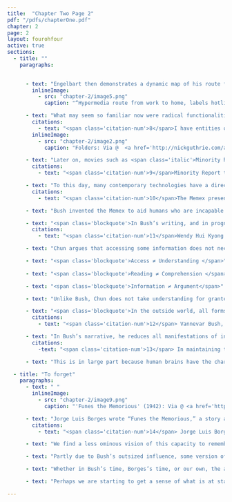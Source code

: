 ```yaml
---
title:  "Chapter Two Page 2"
pdf: "/pdfs/chapterOne.pdf"
chapter: 2
page: 2
layout: fourohfour
active: true
sections:
  - title: ""
    paragraphs:
       

      - text: "Engelbart then demonstrates a dynamic map of his route from work to home with  various stops he needs to make, including the grocery store and library. When he points at the library with his mouse, it links to information about books that are overdue. And when he points at the drugstore, it links to items to pick up there. Prior to Engelbart, there wasn’t this sense in the mainstream imagination of the screen as a space with an X-Y axis that one could navigate as if it were a real map."
        inlineImage:
          - src: "chapter-2/image5.png"
            caption: "“Hypermedia route from work to home, labels hotlinked”: Via @ <a href='http://www.dougengelbart.org/firsts/dougs-1968-demo-detailed-outline.html'>Doug Engelbart</a>"

      - text: "What may seem so familiar now were radical functionalities at that time<span class='citation-num'>8</span>. Engelbart’s interpretation of “trails” with hot linked connections allowed for hierarchical organization as well as dynamic engagement with the screen (via map-like structures). This demo had a decisive influence on how future generations approached computer memory, namely, using hierarchy as the basic organizing principle. To this day, we continue to think of computer memory as data residing in files and folders, folders inside of folders, which is evident in the visual metaphor of manila folders in contemporary operating systems. "
        citations: 
          - text: "<span class='citation-num'>8</span>I have entities of all sorts that I can say, I want to do operations on, and this basic structure that I can move over and study and get about very quickly. That’s the essence of the tool we have.- Excerpt from transcript of demo: <a href='http://dougengelbart.org/pubs/video/fjcc68/Englebart's-1968-Transcription.html'>http://dougengelbart.org/pubs/video/fjcc68/Englebart's-1968-Transcription.html</a>."
        inlineImage:
          - src: "chapter-2/image2.png"
            caption: "Folders: Via @  <a href='http://nickguthrie.com/archives/43'>Nicks Mind Portal</a>"

      - text: "Later on, movies such as <span class='italic'>Minority Report (2002)</span> continue to demonstrate a version of “trails” as envisioned by Bush. In this famous scene, the protagonist Tom Cruise navigates a 3D interface of densely linked information in search of evidence for preemptive policing. In the scene, the “trails” are visualized literally as a timeline and clusters of memory, rendered as hazy videos in first-person perspective. The scene extends Bush’s vision of a computer as a container for knowledge that can be accessed as needed; also, it further propagates in the popular imagination, the idea that computers can ‘hold’ information about our lives, reliably and permanently.<span class='citation-num'>9</span>."
        citations:
          - text: "<span class='citation-num'>9</span>Minority Report tells a disturbingly familiar tale of a dystopian future that centers on patriarchal protagonists and their quest for a control so complete that even memory (and the temporality embedded therein) is subject to their actions. This kind of narrative appeals to Hollywood film audiences because of their fixation with technology (what can’t technology do?) and the fantasy that technology can grant ultimate mastery over their own bodies, those around them, and the shape of their lives. These kinds of narratives are common in technology product demos, like Apple product launches, where the general message is how the new device will empower you. Whether in the realm of consumerism or in the more fantastic (sci-fi) iterations of entertainment, these narratives shape how we think about and use technology products. "

      - text: "To this day, many contemporary technologies have a direct connection to the Memex machine as its basic principle of “trails” are integrated into smartphones, self tracking devices and social media. We’ve learned to harness the computational power of these applications and devices to help us remember and communicate. However, the Memex presented only one vision of computers and is not without its shortcomings.<span class='citation-num'>10</span>"
        citations: 
          - text: "<span class='citation-num'>10</span>The Memex presents the vision of a computer as an encyclopedia of knowledge, as a giant archive machine. However, other visions were possible such as computers as a tool for communication and for automation (cybernetics)."

      - text: "Bush invented the Memex to aid humans who are incapable of indexing large quantities of information. However, in designing the means for humans to access information efficiently, Bush promoted a simplified vision of how human memory operates. He assumed that the act of <span class='italic'>accessing</a> the missing information was commensurate with <span class='italic'>understanding</a> it. Wendy Chun critiques this in her essay, “The Enduring Ephemeral, or the Future Is a Memory”"

      - text: "<span class='blockquote'>In Bush’s writing, and in prognoses for the information revolution more generally, there is no difference between access to and understanding the record, between what would be called, perhaps symptomatically, machine reading and human reading and comprehension, between information and argument. The difficulty supposedly lies in selecting the data, not in reading it, for it is assumed that reading is a trivial act, a simple comprehension of the record’s content. Once the proper record is selected, there is no misreading, no misunderstanding, only transparent information.<span class='citation-num'>11</span></span>"
        citations: 
          - text: "<span class='citation-num'>11</span>Wendy Hui Kyong Chun, “The Enduring Ephemeral, or the Future is a Memory,” Critical Inquiry 35 (Autumn 2008)."

      - text: "Chun argues that accessing some information does not necessarily mean understanding it. Reading does not necessarily lead to comprehension. And most importantly, information is useless without an argument to provide context to make it meaningful. "

      - text: "<span class='blockquote'>Access ≠ Understanding </span>"
      
      - text: "<span class='blockquote'>Reading ≠ Comprehension </span>"

      - text: "<span class='blockquote'>Information ≠ Argument</span>"

      - text: "Unlike Bush, Chun does not take understanding for granted because as humans, understanding is always relational, always contextual. We remember certain information by finding arguments around it, creating contexts for comprehension, and through repetition, we come to understand the information. Bush, on the other hand, makes a deterministic assumption about how the human brain operates:"

      - text: "<span class='blockquote'>In the outside world, all forms of intelligence whether of sound or sight, have been reduced to the form of varying currents in an electric circuit in order that they may be transmitted. Inside the human frame exactly the same sort of process occurs.<span class='citation-num'>12</span></span>"
        citations: 
          - text: "<span class='citation-num'>12</span> Vannevar Bush, “As We May Think."          

      - text: "In Bush’s narrative, he reduces all manifestations of intelligence (memory of some kind) to currents in an electrical circuit (storage of some kind), such that the ‘significance’ of these currents should be accessible and apparent. While this may be true to a degree for computers, this does not apply to the human brain.<span class='citation-num'>13</span></span>"
        citations:
          -text: "<span class='citation-num'>13</span> In maintaining that humans and computers access and process information differently, it seems Chun would agree that Bush is misled in conflating human memory and storage with that of computers."

      - text: "This is in large part because human brains have the characteristic of ‘plasticity,’ and computers, while they can imitate plasticity, operate according to a more rigid series of instructions. Human memory is always associative and contextual, while computer memory is often indexical and categorical. I will explore these differences in the next two sections—first, with the concept of forgetting, and second, through the concept of plasticity."

  - title: "To forget"
    paragraphs:
      - text: " "
        inlineImage:
          - src: "chapter-2/image9.png"
            caption: "'Funes the Memorious' (1942): Via @ <a href='https://www.pinterest.com/pin/464011567832091656/'>Pinterest</a>"

      - text: "Jorge Luis Borges wrote “Funes the Memorious,” a story about meeting a man who had a terrible accident, and as a side effect, could remember everything.<span class='citation-num'>14</span> For a time this man was considered a genius because of his incredible long term memory. However, as time passed, he could not live his life because his mind was totally occupied by memories. His memory was driving him insane. For him to recall one day, it took another whole day because he would remember every detail of every experience. In a sense, he was cursed with an inability to forget. When Borges returns to him years later, he finds a man that has been defeated by the destructive nature of total memory. Because of it, he could not live or sleep, and it ended up destroying him. "
        citations: 
          - text: "<span class='citation-num'>14</span> Jorge Luis Borges, 'Funes the Memorious,' trans. by Anthony Kerrigan (New York: Grove Weidenfeld, 1962)."

      - text: "We find a less ominous vision of this capacity to remember all things for all time in Bush’s Memex, which is essentially a memory machine. Bush suggested the information (records) in the Memex could attain a permanency not possible before, and that if it were stored on disk formats in an accessible way, we would be saved from the burden of having to remember since computers would do the labor. He further implied that attaining such control over information could give humans control over the environment and even the future."

      - text: "Partly due to Bush’s outsized influence, some version of the Funes story has become a reality wherein computers have become our ‘external brain’ which remembers and archives everything. Much of the compilation of our data is now automated and not really within our control. However, we’re haunted by traces of an infinite and ever growing past.  "

      - text: "Whether in Bush’s time, Borges’s time, or our own, the assumption is that forgetting (or losing memory) is always the problem, but the story of “Funes the Memorious” continues to remind us that forgetting is necessary. Forgetting is as important as remembering. Forgetting enables us to remember. If we cannot forget, we may soon run out of capacity to remember as well as the ability to experience the world through sensory stimulations. Forgetting is a human experience of existing in the world. Although much technology, especially since the Memex, has focused on enhancing human ability to remember, perhaps we need to secure our ability to forget. Perhaps this ability to forget is not our flaw, but our bliss; that which essentially makes us human."

      - text: "Perhaps we are starting to get a sense of what is at stake in the comparisons made between the computer and brain. It’s important to resist overstating the similarities between the way the brain and computer work because we may mistakenly project lack where there is none, or project a desire for some kind of totality that has no real applications in our life. We will further explore those themes in a future lecture on forgetting in relation to the archive. For now, I turn to an essential and distinguishing characteristic of the human brain."

---
```


